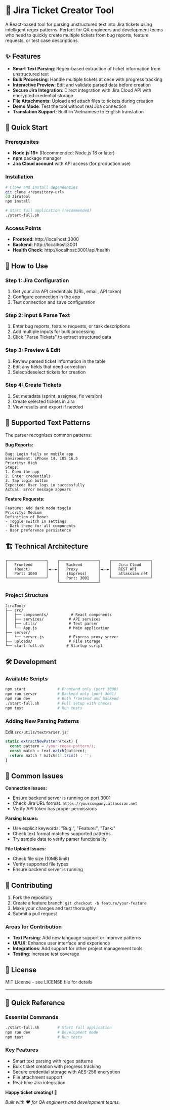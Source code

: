 # 🎯 Jira Ticket Creator Tool

A React-based tool for parsing unstructured text into Jira tickets using intelligent regex patterns. Perfect for QA engineers and development teams who need to quickly create multiple tickets from bug reports, feature requests, or test case descriptions.

## ✨ Features

- **Smart Text Parsing**: Regex-based extraction of ticket information from unstructured text
- **Bulk Processing**: Handle multiple tickets at once with progress tracking
- **Interactive Preview**: Edit and validate parsed data before creation
- **Secure Jira Integration**: Direct integration with Jira Cloud API with encrypted credential storage
- **File Attachments**: Upload and attach files to tickets during creation
- **Demo Mode**: Test the tool without real Jira connection
- **Translation Support**: Built-in Vietnamese to English translation

## 🚀 Quick Start

### Prerequisites
- **Node.js 16+** (Recommended: Node.js 18 or later)
- **npm** package manager
- **Jira Cloud account** with API access (for production use)

### Installation

```bash
# Clone and install dependencies
git clone <repository-url>
cd JiraTool
npm install

# Start full application (recommended)
./start-full.sh
```

### Access Points
- **Frontend**: http://localhost:3000
- **Backend**: http://localhost:3001
- **Health Check**: http://localhost:3001/api/health

## 📝 How to Use

### Step 1: Jira Configuration
1. Get your Jira API credentials (URL, email, API token)
2. Configure connection in the app
3. Test connection and save configuration

### Step 2: Input & Parse Text
1. Enter bug reports, feature requests, or task descriptions
2. Add multiple inputs for bulk processing
3. Click "Parse Tickets" to extract structured data

### Step 3: Preview & Edit
1. Review parsed ticket information in the table
2. Edit any fields that need correction
3. Select/deselect tickets for creation

### Step 4: Create Tickets
1. Set metadata (sprint, assignee, fix version)
2. Create selected tickets in Jira
3. View results and export if needed

## 🎯 Supported Text Patterns

The parser recognizes common patterns:

**Bug Reports:**
```
Bug: Login fails on mobile app
Environment: iPhone 14, iOS 16.5
Priority: High
Steps:
1. Open the app
2. Enter credentials
3. Tap login button
Expected: User logs in successfully
Actual: Error message appears
```

**Feature Requests:**
```
Feature: Add dark mode toggle
Priority: Medium
Definition of Done:
- Toggle switch in settings
- Dark theme for all components
- User preference persistence
```

## 🏗️ Technical Architecture

```
┌─────────────────┐    ┌─────────────────┐    ┌─────────────────┐
│   Frontend      │    │   Backend       │    │   Jira Cloud    │
│   (React)       │◄──►│   Proxy         │◄──►│   REST API      │
│   Port: 3000    │    │   (Express)     │    │   atlassian.net │
└─────────────────┘    │   Port: 3001    │    └─────────────────┘
                       └─────────────────┘
```

### Project Structure
```
JiraTool/
├── src/
│   ├── components/          # React components
│   ├── services/           # API services
│   ├── utils/              # Text parser
│   └── App.js              # Main application
├── server/
│   └── server.js           # Express proxy server
├── uploads/                # File storage
└── start-full.sh          # Startup script
```

## 🛠️ Development

### Available Scripts
```bash
npm start              # Frontend only (port 3000)
npm run server         # Backend only (port 3001)
npm run dev            # Both frontend and backend
./start-full.sh        # Full setup with checks
npm test               # Run tests
```

### Adding New Parsing Patterns
Edit `src/utils/textParser.js`:

```javascript
static extractNewPattern(text) {
  const pattern = /your-regex-pattern/i;
  const match = text.match(pattern);
  return match ? match[1].trim() : '';
}
```

## 🐛 Common Issues

**Connection Issues:**
- Ensure backend server is running on port 3001
- Check Jira URL format: `https://yourcompany.atlassian.net`
- Verify API token has proper permissions

**Parsing Issues:**
- Use explicit keywords: "Bug:", "Feature:", "Task:"
- Check text format matches supported patterns
- Try sample data to verify parser functionality

**File Upload Issues:**
- Check file size (10MB limit)
- Verify supported file types
- Ensure backend server is running

## 🤝 Contributing

1. Fork the repository
2. Create a feature branch: `git checkout -b feature/your-feature`
3. Make your changes and test thoroughly
4. Submit a pull request

### Areas for Contribution
- **Text Parsing**: Add new language support or improve patterns
- **UI/UX**: Enhance user interface and experience
- **Integrations**: Add support for other project management tools
- **Testing**: Increase test coverage

## 📄 License

MIT License - see LICENSE file for details

---

## 🎯 Quick Reference

### Essential Commands
```bash
./start-full.sh        # Start full application
npm run dev            # Development mode
npm test               # Run tests
```

### Key Features
- Smart text parsing with regex patterns
- Bulk ticket creation with progress tracking
- Secure credential storage with AES-256 encryption
- File attachment support
- Real-time Jira integration

**Happy ticket creating! 🎯**

*Built with ❤️ for QA engineers and development teams.*